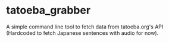 # tatoeba_grabber
A simple command line tool to fetch data from tatoeba.org's API (Hardcoded to fetch Japanese sentences with audio for now).
